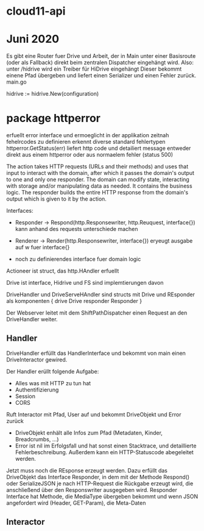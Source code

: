 # cloud11-api

# Juni 2020

Es gibt eine Router fuer Drive und Arbeit, der in Main unter einer Basisroute (oder als Fallback) direkt beim zentralen Dispatcher eingehängt wird.
Also: unter /hidrive wird ein Treiber für HiDrive eingehängt
Dieser bekommt einene Pfad übergeben und liefert einen Serializer und einen Fehler zurück.
main.go

hidrive := hidrive.New(configuration)



# package httperror

erfuellt error interface und ermoeglicht in der applikation zeitnah fehelrcodes zu definieren
erkennt diverse standard fehlertypen
httperror.GetStatus(err) liefert http code und detailiert message entweder direkt aus einem httperror oder aus normaelem fehler (status 500)


The action takes HTTP requests (URLs and their methods) and uses that input to interact with the domain, after which it passes the domain's output to one and only one responder.
The domain can modify state, interacting with storage and/or manipulating data as needed. It contains the business logic.
The responder builds the entire HTTP response from the domain's output which is given to it by the action.


Interfaces:
 * Responder -> Respond(http.Responsewriter, http.Reuquest, interface{}) kann anhand des requests unterschiede machen
 * Renderer -> Render(http.Responsewriter, interface{}) eryeugt ausgabe auf w fuer interface{}

 * noch zu definierendes interface fuer domain logic

Actioneer ist struct, das http.HAndler erfuellt 

Drive ist interface, Hidrive und FS sind implemtierungen davon 


DriveHandler und DriveServeHAndler sind structs mit Drive und REsponder als komponenten
{
    drive Drive
    responder Responder
}



Der Webserver leitet mit dem ShiftPathDispatcher einen Request an den DriveHandler weiter.

## Handler 
DriveHandler erfüllt das HandlerInterface und bekommt von main einen DriveInteractor gewired.

Der Handler erüllt folgende Aufgabe:
* Alles was mit HTTP zu tun hat
* Authentifizierung
* Session
* CORS

Ruft Interactor mit Pfad, User auf und bekommt DriveObjekt und Error zurück
* DriveObjekt enhält alle Infos zum Pfad (Metadaten, Kinder, Breadcrumbs, ...)
* Error ist nil im Erfolgsfall und hat sonst einen Stacktrace, und detaillierte Fehlerbeschreibung. Außerdem kann ein HTTP-Statuscode abegeleitet werden.

Jetzt muss noch die REsponse erzeugt werden. Dazu erfüllt das DriveObjekt das Interface Responder, in dem mit der Methode
Respond() oder SerializeJSON je nach HTTP-Request die Rückgabe erzeugt wird, die anschließend über den Responswriter ausgegeben wird.
Responder Interface hat Methode, die MediaType übergeben bekommt und wenn JSON angefordert wird (Header, GET-Param), die Meta-Daten 

## Interactor


